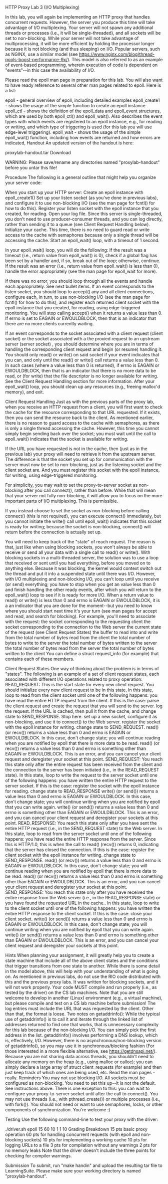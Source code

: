 HTTP Proxy Lab 3 (I/O Multiplexing)

In this lab, you will again be implementing an HTTP proxy that handles concurrent requests.  However, the server you produce this time will take advantage of I/O multiplexing.  Your server will not spawn any additional threads or processes (i.e., it will be single-threaded), and all sockets will be set to non-blocking.  While your server will not take advantage of multiprocessing, it will be more efficient by holding the processor longer because it is not blocking (and thus sleeping) on I/O.  Popular servers, such as NGINX, use a similar model (see https://www.nginx.com/blog/thread-pools-boost-performance-9x/).  This model is also referred to as an example of event-based programming, wherein execution of code is dependent on "events"--in this case the availability of I/O.

Please read the epoll man page in preparation for this lab.  You will also want to have ready reference to several other man pages related to epoll.  Here is a list:
 
epoll - general overview of epoll, including detailed examples
epoll_create1 - shows the usage of the simple function to create an epoll instance
epoll_ctl - shows the definition of the epoll_data and epoll_event structures, which are used by both epoll_ctl() and epoll_wait().  Also describes the event types with which events are registered to an epoll instance, e.g., for reading or writing, and which type of triggering is used (for this lab you will use edge-level triggering).
epoll_wait - shows the usage of the simple epoll_wait() function, including how events are returned and how errors are indicated,
Handout
An updated version of the handout is here:
 
proxylab-handout.tar  Download 
 
 
WARNING: Please save/rename any directories named "proxylab-handout" before you untar this file!
 
Procedure
The following is a general outline that might help you organize your server code:
 
When you start up your HTTP server:
Create an epoll instance with epoll_create1()
Set up your listen socket (as you've done in previous labs), and configure it to use non-blocking I/O (see the man page for fcntl() for how to do this).
Register your listen socket with the epoll instance that you created, for reading.
Open your log file.  Since this server is single-threaded, you don't need to use producer-consumer threads, and you can log directly, rather than sending it to a queue (see Client Request Handling below).
Initialize your cache.  This time, there is no need to guard read or write access to the cache with semaphores because only a single thread will be accessing the cache.
Start an epoll_wait() loop, with a timeout of 1 second.

In your epoll_wait() loop, you will do the following:
If the result was a timeout (i.e., return value from epoll_wait() is 0), check if a global flag has been set by a handler and, if so, break out of the loop; otherwise, continue.
If the result was an error (i.e., return value from epoll_wait() is less than 0), handle the error appropriately (see the man page for epoll_wait for more).

If there was no error, you should loop through all the events and handle each appropriately.  See next bullet items.
If an event corresponds to the listen socket, you should loop to accept() any and all client connections, configure each, in turn, to use non-blocking I/O (see the man page for fcntl() for how to do this), and register each returned client socket with the epoll instance that you created, for reading, using edge-triggered monitoring.  You will stop calling accept() when it returns a value less than 0.  If errno is set to EAGAIN or EWOULDBLOCK, then that is an indicator that there are no more clients currently waiting.

If an event corresponds to the socket associated with a client request (client socket) or the socket associated with a the proxied request to an upstream server (server socket) , you should determine where you are in terms of handling the corresponding client request and begin (or resume) handling it.  You should only read() or write() on said socket if your event indicates that you can, and only until the read() or write() call returns a value less than 0.  In such cases (where a value less than 0 is returned), if errno is EAGAIN or EWOULDBLOCK, then that is an indicator that there is no more data to be read, or (for write) that the file descriptor is no longer available for writing.  See the Client Request Handling section for more information.
After your epoll_wait() loop, you should clean up any resources (e.g., freeing malloc'd memory), and exit.
 
Client Request Handling
Just as with the previous parts of the proxy lab, when you receive an HTTP request from a client, you will first want to check the cache for the resource corresponding to that URL requested.  If it exists, then you can send the resource back to the client.  As mentioned earlier, there is no reason to guard access to the cache with semaphores, as there is only a single thread accessing the cache.  However, this time you cannot simply begin sending back over the socket; you must wait until the call to epoll_wait() indicates that the socket is available for writing.
 
If the URL you have requested is not in the cache, then (just as in the previous lab) your proxy will need to retrieve it from the upstream server.  The difference is that the socket you set up for communication with the server must now be set to non-blocking, just as the listening socket and the client socket are.  And you must register this socket with the epoll instance, for writing, using edge-triggered monitoring.
 
For simplicity, you may wait to set the proxy-to-server socket as non-blocking after you call connect(), rather than before.  While that will mean that your server not fully non-blocking, it will allow you to focus on the more important parts of I/O multiplexing.  This is permissible.
 
If you instead choose to set the socket as non-blocking before calling connect() (this is not required), you can execute connect() immediately, but you cannot initiate the write() call until epoll_wait() indicates that this socket is ready for writing; because the socket is non-blocking, connect() will return before the connection is actually set up.
 
You will need to keep track of the "state" of reach request.  The reason is that, just like when using blocking sockets, you won't always be able to receive or send all your data with a single call to read() or write().  With blocking sockets in a multi-threaded server, the solution was to use a loop that received or sent until you had everything, before you moved on to anything else.  Because it was blocking, the kernel would context switch out the thread and put it into a suspended state until there was I/O.  However, with I/O multiplexing and non-blocking I/O, you can't loop until you receive (or send) everything; you have to stop when you get an value less than 0 and finish handling the other ready events, after which you will return to the epoll_wait() loop to see if it is ready for more I/O.  When a return value to read() or write() is less than 0 and errno is EAGAIN or EWOULDBLOCK, it is a an indicator that you are done for the moment--but you need to know where you should start next time it's your turn (see man pages for accept and read, and search for blocking).  For example, you'll need to associate with the request:
the socket corresponding to the requesting client
the socket corresponding to the connection to the Web server
the current state of the request (see Client Request States)
the buffer to read into and write from
the total number of bytes read from the client
the total number of bytes to write to the server
the total number of bytes written to the server
the total number of bytes read from the server
the total number of bytes written to the client
You can define a struct request_info (for example) that contains each of these members.

 
Client Request States
One way of thinking about the problem is in terms of "states".  The following is an example of a set of client request states, each associated with different I/O operations related to proxy operation:
READ_REQUEST:
This is the start state for every new client request.  You should initialize every new client request to be in this state.
In this state, loop to read from the client socket until one of the following happens:
you have read the entire HTTP request from the client.  If this is the case:
parse the client request and create the request that you will send to the server.
log the request.
If the URL is cached, then pull it from the cache, and change state to SEND_RESPONSE.  Stop here.
set up a new socket, configure it as non-blocking, and use it to connect() to the Web server.
register the socket with the epoll instance for writing.
change state to SEND_REQUEST.
read() (or recv()) returns a value less than 0 and errno is EAGAIN or EWOULDBLOCK.  In this case, don't change state; you will continue reading when you are notified by epoll that there is more data to be read.
read() (or recv()) returns a value less than 0 and errno is something other than EAGAIN or EWOULDBLOCK.  This is an error, and you can cancel your client request and deregister your socket at this point.
SEND_REQUEST:
You reach this state only after the entire request has been received from the client and the connection to the server has been initiated (i.e., in the READ_REQUEST state).
In this state, loop to write the request to the server socket until one of the following happens:
you have written the entire HTTP request to the server socket.  If this is the case:
register the socket with the epoll instance for reading.
change state to READ_RESPONSE
write() (or send()) returns a value less than 0 and errno is EAGAIN or EWOULDBLOCK.  In this case, don't change state; you will continue writing when you are notified by epoll that you can write again.
write() (or send()) returns a value less than 0 and errno is something other than EAGAIN or EWOULDBLOCK.  This is an error, and you can cancel your client request and deregister your sockets at this point.
READ_RESPONSE:
You reach this state only after you have sent the entire HTTP request (i.e., in the SEND_REQUEST state) to the Web server.
In this state, loop to read from the server socket until one of the following happens:
you have read the entire HTTP response from the server.  Since this is HTTP/1.0, this is when the call to read() (recv()) returns 0, indicating that the server has closed the connection.  If this is the case:
register the client socket with the epoll instance for writing.
change state to SEND_RESPONSE.
read() (or recv()) returns a value less than 0 and errno is EAGAIN or EWOULDBLOCK.  In this case, don't change state; you will continue reading when you are notified by epoll that there is more data to be read.
read() (or recv()) returns a value less than 0 and errno is something other than EAGAIN or EWOULDBLOCK.  This is an error, and you can cancel your client request and deregister your socket at this point.
SEND_RESPONSE:
You reach this state only after you have received the entire response from the Web server (i.e., in the READ_RESPONSE state) or you have found the requested URL in the cache..
In this state, loop to write to the client socket until one of the following happens:
you have written the entire HTTP response to the client socket.  If this is the case:
close your client socket.
write() (or send()) returns a value less than 0 and errno is EAGAIN or EWOULDBLOCK.  In this case, don't change state; you will continue writing when you are notified by epoll that you can write again.
write() (or send()) returns a value less than 0 and errno is something other than EAGAIN or EWOULDBLOCK.  This is an error, and you can cancel your client request and deregister your sockets at this point.
 
Hints
When planning your assignment, it will greatly help you to create a state machine that include all of the above client states and the conditions that trigger transitions from one state to another.  While there is some detail in the model above, this will help with your understanding of what is going on.
As mentioned in previous labs, do not use the RIO code distributed with this and the previous proxy labs.  It was written for blocking sockets, and it will not work properly.
Your code MUST compile and run properly (i.e., as tested by the driver) on the CS lab machines.  Note that you are still welcome to develop in another (Linux) environment (e.g., a virtual machine), but please compile and test on a CS lab machine before submission!
The log entries must include the URL that was requested by the client.  Other than that, the format is loose.
Two notes on getaddrinfo():
While the typical use of getaddrinfo() is to call it and iterate through the linked list of addresses returned to find one that works, that is unnecessary complexity for this lab because of the non-blocking I/O.  You can simply pick the first address in the list.
getaddrinfo() involves performing a DNS lookup, which is, effectively, I/O.  However, there is no asynchronous/non-blocking version of getaddrinfo(), so you may use it in synchronous/blocking fashion (For those interested in a more flexible alternative, see https://getdnsapi.net/).
Because you are not sharing data across  threads, you shouldn't need to allocate any memory on the heap (e.g., using malloc or calloc); you can simply declare a large array of struct client_requests (for example) and then just keep track of which ones are being used, etc.
Read the man pages - really.
Reminders
You may not use blocking I/O.  All sockets must be configured as non-blocking.  You need to set this up--it is not the default.  See instructions above.  There is one exception to this: you can wait to configure your proxy-to-server socket until after the call to connect().
You may not use threads (i.e., with pthread_create()) or multiple processes (i.e., with fork()).
You should not need or want to use semaphores, locks, or other components of synchronization.  You're welcome :)
 
Testing
Use the following command-line to test your proxy with the driver:

./driver.sh epoll 15 60 10 1 1 10
Grading Breakdown
15 pts basic proxy operation
60 pts for handling concurrent requests (with epoll and non-blocking sockets)
10 pts for implementing a working cache
10 pts for logging URLs to a file
3 pts for compilation without any warnings
2 pts for no memory leaks
Note that the driver doesn't include the three points for checking for compiler warnings.

Submission
To submit, run "make handin" and upload the resulting tar file to LearningSuite.
Please make sure your working directory is named "proxylab-handout".